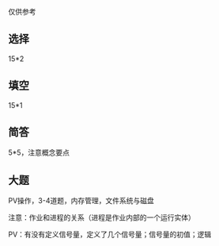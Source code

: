 仅供参考

## 选择

15*2

## 填空

15*1

## 简答

5*5，注意概念要点

## 大题

PV操作，3-4道题，内存管理，文件系统与磁盘



注意：作业和进程的关系（进程是作业内部的一个运行实体）

PV：有没有定义信号量，定义了几个信号量；信号量的初值；逻辑